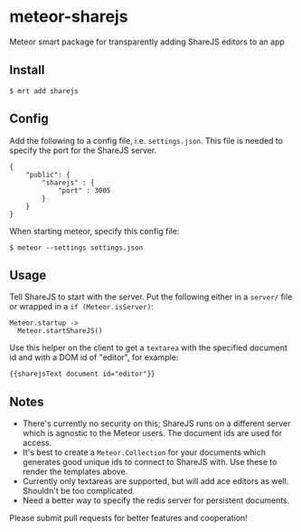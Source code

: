 meteor-sharejs
==============

Meteor smart package for transparently adding ShareJS editors to an app

## Install

```
$ mrt add sharejs
```

## Config

Add the following to a config file, i.e. `settings.json`. This file is needed to specify the port for the ShareJS server.

```
{
    "public": {
        "sharejs" : {
            "port" : 3005
        }
    }
}
```

When starting meteor, specify this config file:

```
$ meteor --settings settings.json
```

## Usage

Tell ShareJS to start with the server. Put the following either in a `server/` file or wrapped in a `if (Meteor.isServer)`:

```
Meteor.startup ->
  Meteor.startShareJS()
```

Use this helper on the client to get a `textarea` with the specified document id and with a DOM id of "editor", for example:

```
{{sharejsText document id="editor"}}
```

## Notes

- There's currently no security on this; ShareJS runs on a different server which is agnostic to the Meteor users. The document ids are used for access.
- It's best to create a `Meteor.Collection` for your documents which generates good unique ids to connect to ShareJS with. Use these to render the templates above.
- Currently only textareas are supported, but will add ace editors as well. Shouldn't be too complicated.
- Need a better way to specify the redis server for persistent documents.

Please submit pull requests for better features and cooperation!
